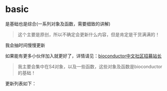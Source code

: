 # basic
是基础也是综合(一系列对象及函数，需要细致的讲解)
>这个主要是原创，所以不确定会更新什么内容，但是肯定是干货满满的！

我会抽时间慢慢更新

如果能有更多小伙伴加入就更好了，详情请见：[bioconductor中文社区招募站长](http://www.bio-info-trainee.com/1448.html)

>我主要会集中在S4对象，以及一些函数，这些对象及函数是bioconductor的基础！

更新列表如下：
